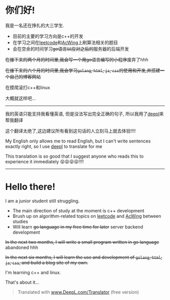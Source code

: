 # 你们好!

我是一名还在挣扎的大三学生.

* 目前的主要的学习方向是c++的开发
* 在学习之间在[leetcode](https://leetcode.com/)和[AcWing](https://www.acwing.com/)上刷算法相关的题目
* 会在空余的时间学习~~go语言以应对之后的~~服务器的后端开发

~~在接下来的两个月的时间里,我会写一个用go语言编写的小程序~~废弃了hhh

~~在接下来的六个月的时间里,我会学习`golang`, `html`, `js`, `css`的使用和开发,并搭建一个自己的博客网站~~

在摸爬滚打c++和linux

大概就这样吧…

---

我的英语只能支持我看懂英语, 但是没法写出完全正确的句子, 所以我用了[deepl](https://www.deepl.com/translator)来帮我翻译

这个翻译太绝了,这边建议所有看到这句话的人立刻马上就去体验!!!!

My English only allows me to read English, but I can't write sentences exactly right, so I use [deepl](https://www.deepl.com/translator) to translate for me

This translation is so good that I suggest anyone who reads this to experience it immediately 😝😝😝😝!!!! 

---



# Hello there!

I am a junior student still struggling.

* The main direction of study at the moment is c++ development
* Brush up on algorithm-related topics on [leetcode](https://leetcode.com/) and [AcWing](https://www.acwing.com/) between studies
* Will learn ~~go language in my free time for later~~ server backend development

~~In the next two months, I will write a small program written in go language~~ abandoned hhh

~~In the next six months, I will learn the use and development of `golang`, `html`, `js`, `css`, and build a blog site of my own.~~

I'm learning c++ and linux.

That's about it...

> Translated with www.DeepL.com/Translator (free version)
